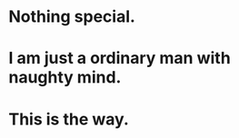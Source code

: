 <!-- about.md -->
# Nothing special.

# I am just a ordinary man with naughty mind.

# This is the way.